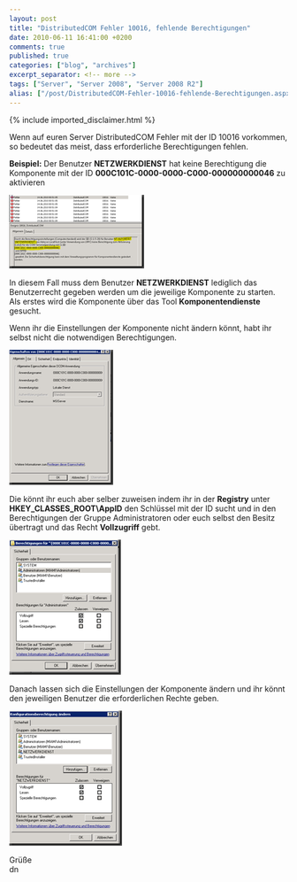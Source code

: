 ```yaml
---
layout: post
title: "DistributedCOM Fehler 10016, fehlende Berechtigungen"
date: 2010-06-11 16:41:00 +0200
comments: true
published: true
categories: ["blog", "archives"]
excerpt_separator: <!-- more -->
tags: ["Server", "Server 2008", "Server 2008 R2"]
alias: ["/post/DistributedCOM-Fehler-10016-fehlende-Berechtigungen.aspx", "/post/distributedcom-fehler-10016-fehlende-berechtigungen.aspx"]
---
```

<!-- more -->
{% include imported_disclaimer.html %}
<p>Wenn auf euren Server DistributedCOM Fehler mit der ID 10016 vorkommen, so bedeutet das meist, dass erforderliche Berechtigungen fehlen.</p>  <p><strong>Beispiel:</strong> Der Benutzer <strong>NETZWERKDIENST</strong> hat keine Berechtigung die Komponente mit der ID <strong>000C101C-0000-0000-C000-000000000046</strong> zu aktivieren</p>  <p><a href="/assets/image_130.png" target="_blank"><img style="border-bottom: 0px; border-left: 0px; display: inline; border-top: 0px; border-right: 0px" title="image" border="0" alt="image" src="/assets/image_thumb_130.png" width="244" height="133" /></a> </p>  <p>In diesem Fall muss dem Benutzer <strong>NETZWERKDIENST</strong> lediglich das Benutzerrecht gegeben werden um die jeweilige Komponente zu starten. Als erstes wird die Komponente über das Tool <strong>Komponentendienste </strong>gesucht. </p>  <p>Wenn ihr die Einstellungen der Komponente nicht ändern könnt, habt ihr selbst nicht die notwendigen Berechtigungen. </p>  <p><a href="/assets/image_131.png" target="_blank"><img style="border-bottom: 0px; border-left: 0px; display: inline; border-top: 0px; border-right: 0px" title="image" border="0" alt="image" src="/assets/image_thumb_131.png" width="188" height="244" /></a> </p>  <p>Die könnt ihr euch aber selber zuweisen indem ihr in der <strong>Registry</strong> unter <strong>HKEY_CLASSES_ROOT\AppID</strong> den Schlüssel mit der ID sucht und in den Berechtigungen der Gruppe Administratoren oder euch selbst den Besitz übertragt und das Recht <strong>Vollzugriff</strong> gebt.</p>  <p><a href="/assets/image_132.png" target="_blank"><img style="border-bottom: 0px; border-left: 0px; display: inline; border-top: 0px; border-right: 0px" title="image" border="0" alt="image" src="/assets/image_thumb_132.png" width="202" height="244" /></a> </p>  <p>Danach lassen sich die Einstellungen der Komponente ändern und ihr könnt den jeweiligen Benutzer die erforderlichen Rechte geben.</p>  <p><a href="/assets/image_133.png" target="_blank"><img style="border-bottom: 0px; border-left: 0px; display: inline; border-top: 0px; border-right: 0px" title="image" border="0" alt="image" src="/assets/image_thumb_133.png" width="204" height="244" /></a>&#160;</p>  <p>Grüße   <br />dn</p>
